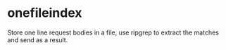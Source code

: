 # onefileindex
Store one line request bodies in a file, use ripgrep to extract the matches and send as a result.
